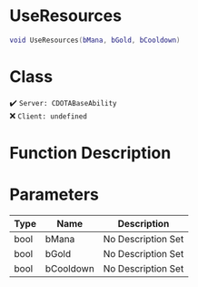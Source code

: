 # UseResources
```lua
void UseResources(bMana, bGold, bCooldown)
```
# Class
✔️ `Server: CDOTABaseAbility`  
❌ `Client: undefined`  

# Function Description

# Parameters
Type|Name|Description
--|--|--
bool|bMana|No Description Set
bool|bGold|No Description Set
bool|bCooldown|No Description Set
